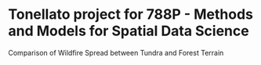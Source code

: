 # Tonellato project for 788P - Methods and Models for Spatial Data Science <br />
Comparison of Wildfire Spread between Tundra and Forest Terrain

